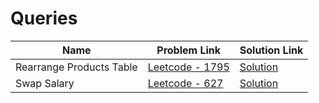 # Queries


| Name       | Problem Link                       | Solution Link                     |
|--------------------|------------------------------------|-----------------------------------|
| Rearrange Products Table         | [Leetcode - 1795](https://leetcode.com/problems/rearrange-products-table/description/)                | [Solution](https://github.com/moinhameed27/Database/blob/main/Queries/Rearrange%20Products%20Table.sql)              |
| Swap Salary         | [Leetcode - 627](https://leetcode.com/problems/swap-salary/description/)                | [Solution](https://github.com/moinhameed27/Database/blob/main/Queries/Swap%20Salary.sql)              | 
